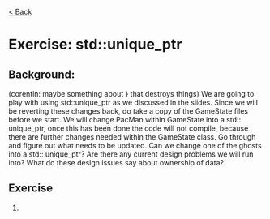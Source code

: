 [< Back](../README.md)

# Exercise: std::unique_ptr<PacMan>

## Background:

(corentin: maybe something about } that destroys things)
We are going to play with using std::unique_ptr as we discussed in the slides. Since we will be reverting these changes
back, do take a copy of the GameState files before we start. We will change PacMan within GameState into a std::
unique_ptr<PacMan>, once this has been done the code will not compile, because there are further changes needed within
the GameState class. Go through and figure out what needs to be updated. Can we change one of the ghosts into a std::
unique_ptr? Are there any current design problems we will run into? What do these design issues say about ownership of
data?

## Exercise

1.
